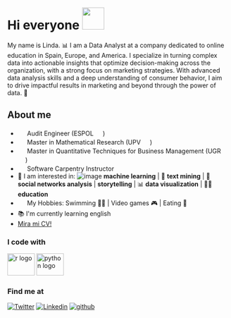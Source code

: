 # Hi everyone <img src="https://emojis.slackmojis.com/emojis/images/1577305505/7373/hand_wave.gif?1577305505" width="50" />

My name is Linda. 📊 I am a Data Analyst at a company dedicated to online education in Spain, Europe, and America. I specialize in turning complex data into actionable insights that optimize decision-making across the organization, with a strong focus on marketing strategies. With advanced data analysis skills and a deep understanding of consumer behavior, I aim to drive impactful results in marketing and beyond through the power of data. 🚀

## About me

- <img src="https://user-images.githubusercontent.com/62815528/199349185-2891682e-7506-4b3d-9992-9d56682f0352.png" width="17" /> Audit Engineer (ESPOL <img src="https://user-images.githubusercontent.com/62815528/199347905-6a031dc7-7bdb-4434-89ae-6d36dc004288.png" width="17" />)
- <img src="https://user-images.githubusercontent.com/62815528/199349185-2891682e-7506-4b3d-9992-9d56682f0352.png" width="17" /> Master in Mathematical Research (UPV <img src="https://user-images.githubusercontent.com/62815528/199349006-87d2d7b5-d124-4797-86b0-341b4629f22c.png" width="17" />)
- <img src="https://user-images.githubusercontent.com/62815528/199349185-2891682e-7506-4b3d-9992-9d56682f0352.png" width="17" /> Master in Quantitative Techniques for Business Management (UGR <img src="https://user-images.githubusercontent.com/62815528/199349006-87d2d7b5-d124-4797-86b0-341b4629f22c.png" width="17" />)
- <img src="https://user-images.githubusercontent.com/62815528/199352863-394e2e27-4e40-4964-a623-dbde56dec5c9.png" width="17" /> Software Carpentry Instructor
- 💫 I am interested in:  ![image](https://github.com/user-attachments/assets/30aed345-ed44-48ea-b317-6d66a5dc20f0) 
**machine learning** | 📗 **text mining** | 📱 **social networks analysis** | **storytelling** | 📊 **data visualization** | 👩‍🏫 **education**
- <img src="https://user-images.githubusercontent.com/62815528/199351254-871fbf1d-1a3d-499e-b84b-130822c69b84.png" width="17" /> My Hobbies: Swimming 🏊‍♀️ | Video games 🎮 | Eating 🍴
- 📚 I'm currently learning english
- [Mira mi CV!](https://github.com/lindajzmin/My-CV/blob/main/mi-CV_LindaCabrera.pdf)


### I code with

<div align="left">
  <img src="https://cdn.jsdelivr.net/gh/devicons/devicon/icons/r/r-original.svg" height="50" width="62" alt="r logo"  />
  <img src="https://cdn.jsdelivr.net/gh/devicons/devicon/icons/python/python-original.svg" height="50" width="62" alt="python logo"  />
</div>


### Find me at

<div align="left">
  
[![Twitter](https://img.shields.io/badge/lindajzmin-%231DA1F2.svg?style=for-the-badge&logo=Twitter&logoColor=white)](https://www.twitter.com/lindateachtech/)
[![Linkedin](https://img.shields.io/badge/lindajzmin-%231DA1F2.svg?style=for-the-badge&logo=Linkedin&logoColor=white)](https://www.linkedin.com/in/lindateachtech/)
[![github](https://img.shields.io/badge/lindajzmin-12100E.svg?style=for-the-badge&logo=github&logoColor=white)](https://github.com/lindajzmin/)

